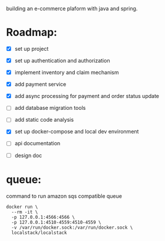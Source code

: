 building an e-commerce plaform with java and spring.

# Roadmap:
- [x] set up project
- [x] set up authentication and authorization 
- [x] implement inventory and claim mechanism
- [x] add payment service
- [x] add async processing for payment and order status update
- [ ] add database migration tools
- [ ] add static code analysis
- [x] set up docker-compose and local dev environment
- [ ] api documentation
- [ ] design doc


# queue:
command to run amazon sqs compatible queue
```
docker run \
  --rm -it \
  -p 127.0.0.1:4566:4566 \
  -p 127.0.0.1:4510-4559:4510-4559 \
  -v /var/run/docker.sock:/var/run/docker.sock \
  localstack/localstack
```
